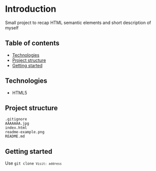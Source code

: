 # Introduction

Small project to recap HTML semantic elements and short description of myself

## Table of contents

- [Technologies](#technologies)
- [Project structure](#project-structure)
- [Getting started](#getting-started)

## Technologies

- HTML5

## Project structure

    .gitignore
    AAAAAAA.jpg
    index.html
    readme-example.png
    README.md

## Getting started

Use <code>git clone<code>
Visit: address
